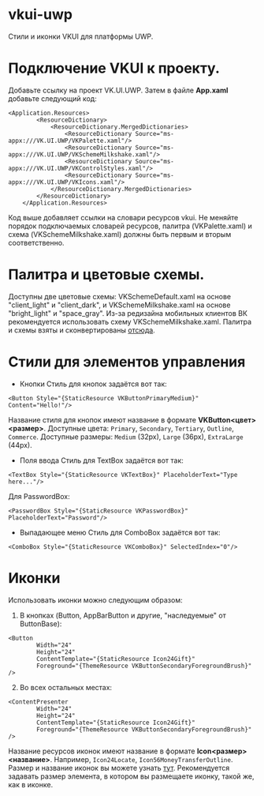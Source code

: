 # vkui-uwp
Стили и иконки VKUI для платформы UWP.

# Подключение VKUI к проекту.
Добавьте ссылку на проект VK.UI.UWP. Затем в файле **App.xaml** добавьте следующий код:

``` xaml
<Application.Resources>
        <ResourceDictionary>
            <ResourceDictionary.MergedDictionaries>
                <ResourceDictionary Source="ms-appx:///VK.UI.UWP/VKPalette.xaml"/>
                <ResourceDictionary Source="ms-appx:///VK.UI.UWP/VKSchemeMilkshake.xaml"/>
                <ResourceDictionary Source="ms-appx:///VK.UI.UWP/VKControlStyles.xaml"/>
                <ResourceDictionary Source="ms-appx:///VK.UI.UWP/VKIcons.xaml"/>
            </ResourceDictionary.MergedDictionaries>
        </ResourceDictionary>
    </Application.Resources>
```
Код выше добавляет ссылки на словари ресурсов vkui. Не меняйте порядок подключаемых словарей ресурсов, палитра (VKPalette.xaml) и схема (VKSchemeMilkshake.xaml) должны быть первым и вторым соответственно.

# Палитра и цветовые схемы.
Доступны две цветовые схемы: VKSchemeDefault.xaml на основе "client_light" и "client_dark", и VKSchemeMilkshake.xaml на основе "bright_light" и "space_gray". Из-за редизайна мобильных клиентов ВК рекомендуется использовать схему VKSchemeMilkshake.xaml.
Палитра и схемы взяты и сконвертированы [отсюда](https://github.com/VKCOM/Appearance "Appearance").

# Стили для элементов управления
* Кнопки
Стиль для кнопок задаётся вот так:
``` xaml
<Button Style="{StaticResource VKButtonPrimaryMedium}" Content="Hello!"/>
```
Название стиля для кнопок имеют название в формате **VKButton<цвет><размер>**. 
Доступные цвета: ```Primary```, ```Secondary```, ```Tertiary```, ```Outline```, ```Commerce```.
Доступные размеры: ```Medium``` (32px), ```Large``` (36px), ```ExtraLarge``` (44px).

* Поля ввода
Стиль для TextBox задаётся вот так:
``` xaml
<TextBox Style="{StaticResource VKTextBox}" PlaceholderText="Type here..."/>
```
Для PasswordBox:
``` xaml
<PasswordBox Style="{StaticResource VKPasswordBox}" PlaceholderText="Password"/>
```

* Выпадающее меню
Стиль для ComboBox задаётся вот так:
``` xaml
<ComboBox Style="{StaticResource VKComboBox}" SelectedIndex="0"/>
```

# Иконки
Использовать иконки можно следующим образом:
1. В кнопках (Button, AppBarButton и другие, "наследуемые" от ButtonBase):
``` xaml
<Button
        Width="24"
        Height="24"
        ContentTemplate="{StaticResource Icon24Gift}"
        Foreground="{ThemeResource VKButtonSecondaryForegroundBrush}" />
```
2. Во всех остальных местах:
``` xaml
<ContentPresenter
        Width="24"
        Height="24"
        ContentTemplate="{StaticResource Icon24Gift}"
        Foreground="{ThemeResource VKButtonSecondaryForegroundBrush}" />
```

Название ресурсов иконок имеют название в формате **Icon<размер><название>**. Например, ```Icon24Locate```,  ```Icon56MoneyTransferOutline```. Размер и название иконок вы можете узнать [тут](https://vkcom.github.io/icons "VK Icons").
Рекомендуется задавать размер элемента, в котором вы размещаете иконку, такой же, как в иконке.

